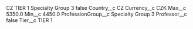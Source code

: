 <?xml version="1.0" encoding="UTF-8"?>
<CustomMetadata xmlns="http://soap.sforce.com/2006/04/metadata" xmlns:xsi="http://www.w3.org/2001/XMLSchema-instance" xmlns:xsd="http://www.w3.org/2001/XMLSchema">
    <label>CZ TIER 1 Specialty Group 3</label>
    <protected>false</protected>
    <values>
        <field>Country__c</field>
        <value xsi:type="xsd:string">CZ</value>
    </values>
    <values>
        <field>Currency__c</field>
        <value xsi:type="xsd:string">CZK</value>
    </values>
    <values>
        <field>Max__c</field>
        <value xsi:type="xsd:double">5350.0</value>
    </values>
    <values>
        <field>Min__c</field>
        <value xsi:type="xsd:double">4450.0</value>
    </values>
    <values>
        <field>ProfessionGroup__c</field>
        <value xsi:type="xsd:string">Specialty Group 3</value>
    </values>
    <values>
        <field>Professor__c</field>
        <value xsi:type="xsd:boolean">false</value>
    </values>
    <values>
        <field>Tier__c</field>
        <value xsi:type="xsd:string">TIER 1</value>
    </values>
</CustomMetadata>
